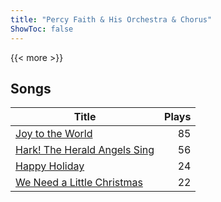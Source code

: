 ```yaml
---
title: "Percy Faith & His Orchestra & Chorus"
ShowToc: false
---
```


{{< more >}}

## Songs
Title | Plays 
----- | -----: 
[Joy to the World](/songs/joy-to-the-world) | 85
[Hark! The Herald Angels Sing](/songs/hark-the-herald-angels-sing) | 56
[Happy Holiday](/songs/happy-holiday) | 24
[We Need a Little Christmas](/songs/we-need-a-little-christmas) | 22

